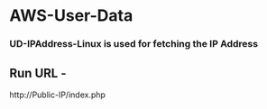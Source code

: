 # AWS-User-Data

### UD-IPAddress-Linux is used for fetching the IP Address 


## Run URL - 
http://Public-IP/index.php
